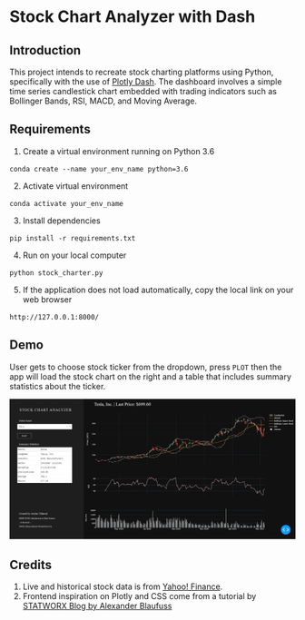 
# Stock Chart Analyzer with Dash

## Introduction
This project intends to recreate stock charting platforms using Python, specifically with the use of [Plotly Dash](https://dash.plotly.com/). The dashboard involves a simple time series candlestick chart embedded with trading indicators such as Bollinger Bands, RSI, MACD, and Moving Average.  


## Requirements

1. Create a virtual environment running on Python 3.6
```
conda create --name your_env_name python=3.6
```
2. Activate virtual environment
```
conda activate your_env_name
```
3. Install dependencies
```
pip install -r requirements.txt
```
4. Run on your local computer
```
python stock_charter.py
```
5. If the application does not load automatically, copy the local link on your web browser
```
http://127.0.0.1:8000/
```

## Demo

User gets to choose stock ticker from the dropdown, press `PLOT` then the app will load the stock chart on the right and a table that includes summary statistics about the ticker. 

![](https://github.com/neooooo28/stock-analyzer/blob/main/assets/demo_chart.png)

## Credits
1. Live and historical stock data is from [Yahoo! Finance](https://pypi.org/project/yfinance/). 
2. Frontend inspiration on Plotly and CSS come from a tutorial by [STATWORX Blog by Alexander Blaufuss](https://www.statworx.com/en/blog/how-to-build-a-dashboard-in-python-plotly-dash-step-by-step-tutorial/)
